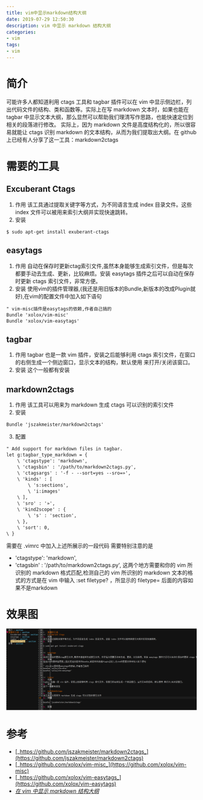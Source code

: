 ```yaml
---
title: vim中显示markdown结构大纲
date: 2019-07-29 12:50:30
description: vim 中显示 markdown 结构大纲
categories:
- vim
tags:
- vim
---
```

#	简介
可能许多人都知道利用 ctags 工具和 tagbar 插件可以在 vim 中显示侧边栏，列出代码文件的结构、类和函数等。实际上在写 markdown 文本时，如果也能在 tagbar 中显示文本大纲，那么显然可以帮助我们理清写作思路，也能快速定位到相关的段落进行修改。
实际上，因为 markdown 文件是高度结构化的，所以很容易就能让 ctags 识别 markdown 的文本结构，从而为我们提取出大纲。在 github 上已经有人分享了这一工具：markdown2ctags

#	需要的工具
##	Excuberant Ctags
1.	作用
该工具通过提取关键字等方式，为不同语言生成 index 目录文件。这些 index 文件可以被用来索引大纲并实现快速跳转。
2.	安装
```
$ sudo apt-get install exuberant-ctags
```

##	easytags
1.	作用
自动在保存时更新ctag索引文件,虽然本身能够生成索引文件，但是每次都要手动去生成、更新，比较麻烦。安装 easytags 插件之后可以自动在保存时更新 ctags 索引文件，非常方便。
2.	安装
使用vim的插件管理器,(我还是用旧版本的Bundle,新版本的改成Plugin就好),在vim的配置文件中加入如下语句
```
" vim-misc插件是easytags的依赖,作者自己搞的
Bundle 'xolox/vim-misc'
Bundle 'xolox/vim-easytags'
```

##	tagbar
1.	作用
tagbar 也是一款 vim 插件，安装之后能够利用 ctags 索引文件，在窗口的右侧生成一个侧边窗口，显示文本的结构，默认使用 来打开/关闭该窗口。
2.	安装
这个一般都有安装

##	markdown2ctags
1.	作用
该工具可以用来为 markdown 生成 ctags 可以识别的索引文件
2.	安装
```
Bundle 'jszakmeister/markdown2ctags'
```
3.  配置
```
" Add support for markdown files in tagbar.
let g:tagbar_type_markdown = {
    \ 'ctagstype': 'markdown',
    \ 'ctagsbin' : '/path/to/markdown2ctags.py',
    \ 'ctagsargs' : '-f - --sort=yes --sro=»',
    \ 'kinds' : [
        \ 's:sections',
        \ 'i:images'
    \ ],
    \ 'sro' : '»',
    \ 'kind2scope' : {
        \ 's' : 'section',
    \ },
    \ 'sort': 0,
\ }
```
需要在 .vimrc 中加入上述所展示的一段代码
需要特别注意的是
+	 'ctagstype': 'markdown',
+	 'ctagsbin' : '/path/to/markdown2ctags.py',
这两个地方需要和你的 vim 所识别的 markdown 格式匹配,检测自己的 vim 所识别的 markdown 文本的格式的方式是在 vim 中输入 :set filetype? ，所显示的 filetype= 后面的内容如果不是markdown

#   效果图
![](../images/20190729001.png)

#   参考
+   [_https://github.com/jszakmeister/markdown2ctags_](https://github.com/jszakmeister/markdown2ctags)
+   [_https://github.com/xolox/vim-misc_](https://github.com/xolox/vim-misc)
+   [_https://github.com/xolox/vim-easytags_](https://github.com/xolox/vim-easytags)
+   [_在 vim 中显示 markdown 结构大纲_](https://blog.yongli1992.com/2015/08/14/vim-markdown-outline/)
